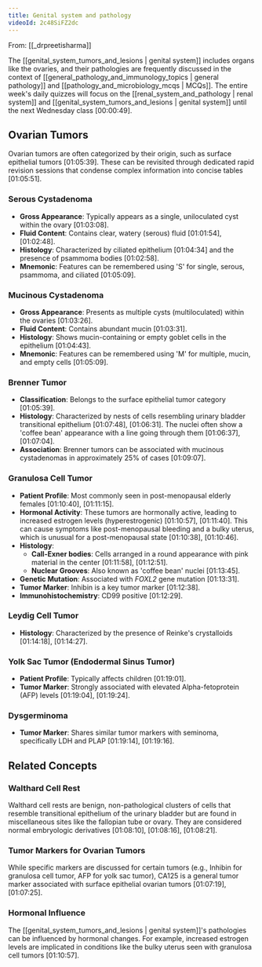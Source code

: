 ```yaml
---
title: Genital system and pathology
videoId: 2c48SiFZ2dc
---
```


From: [[_drpreetisharma]] <br/> 

The [[genital_system_tumors_and_lesions | genital system]] includes organs like the ovaries, and their pathologies are frequently discussed in the context of [[general_pathology_and_immunology_topics | general pathology]] and [[pathology_and_microbiology_mcqs | MCQs]]. The entire week's daily quizzes will focus on the [[renal_system_and_pathology | renal system]] and [[genital_system_tumors_and_lesions | genital system]] until the next Wednesday class <a class="yt-timestamp" data-t="00:00:49">[00:00:49]</a>.

## Ovarian Tumors

Ovarian tumors are often categorized by their origin, such as surface epithelial tumors <a class="yt-timestamp" data-t="01:05:39">[01:05:39]</a>. These can be revisited through dedicated rapid revision sessions that condense complex information into concise tables <a class="yt-timestamp" data-t="01:05:51">[01:05:51]</a>.

### Serous Cystadenoma
*   **Gross Appearance**: Typically appears as a single, uniloculated cyst within the ovary <a class="yt-timestamp" data-t="01:03:08">[01:03:08]</a>.
*   **Fluid Content**: Contains clear, watery (serous) fluid <a class="yt-timestamp" data-t="01:01:54">[01:01:54]</a>, <a class="yt-timestamp" data-t="01:02:48">[01:02:48]</a>.
*   **Histology**: Characterized by ciliated epithelium <a class="yt-timestamp" data-t="01:04:34">[01:04:34]</a> and the presence of psammoma bodies <a class="yt-timestamp" data-t="01:02:58">[01:02:58]</a>.
*   **Mnemonic**: Features can be remembered using 'S' for single, serous, psammoma, and ciliated <a class="yt-timestamp" data-t="01:05:09">[01:05:09]</a>.

### Mucinous Cystadenoma
*   **Gross Appearance**: Presents as multiple cysts (multiloculated) within the ovaries <a class="yt-timestamp" data-t="01:03:26">[01:03:26]</a>.
*   **Fluid Content**: Contains abundant mucin <a class="yt-timestamp" data-t="01:03:31">[01:03:31]</a>.
*   **Histology**: Shows mucin-containing or empty goblet cells in the epithelium <a class="yt-timestamp" data-t="01:04:43">[01:04:43]</a>.
*   **Mnemonic**: Features can be remembered using 'M' for multiple, mucin, and empty cells <a class="yt-timestamp" data-t="01:05:09">[01:05:09]</a>.

### Brenner Tumor
*   **Classification**: Belongs to the surface epithelial tumor category <a class="yt-timestamp" data-t="01:05:39">[01:05:39]</a>.
*   **Histology**: Characterized by nests of cells resembling urinary bladder transitional epithelium <a class="yt-timestamp" data-t="01:07:48">[01:07:48]</a>, <a class="yt-timestamp" data-t="01:06:31">[01:06:31]</a>. The nuclei often show a 'coffee bean' appearance with a line going through them <a class="yt-timestamp" data-t="01:06:37">[01:06:37]</a>, <a class="yt-timestamp" data-t="01:07:04">[01:07:04]</a>.
*   **Association**: Brenner tumors can be associated with mucinous cystadenomas in approximately 25% of cases <a class="yt-timestamp" data-t="01:09:07">[01:09:07]</a>.

### Granulosa Cell Tumor
*   **Patient Profile**: Most commonly seen in post-menopausal elderly females <a class="yt-timestamp" data-t="01:10:40">[01:10:40]</a>, <a class="yt-timestamp" data-t="01:11:15">[01:11:15]</a>.
*   **Hormonal Activity**: These tumors are hormonally active, leading to increased estrogen levels (hyperestrogenic) <a class="yt-timestamp" data-t="01:10:57">[01:10:57]</a>, <a class="yt-timestamp" data-t="01:11:40">[01:11:40]</a>. This can cause symptoms like post-menopausal bleeding and a bulky uterus, which is unusual for a post-menopausal state <a class="yt-timestamp" data-t="01:10:38">[01:10:38]</a>, <a class="yt-timestamp" data-t="01:10:46">[01:10:46]</a>.
*   **Histology**:
    *   **Call-Exner bodies**: Cells arranged in a round appearance with pink material in the center <a class="yt-timestamp" data-t="01:11:58">[01:11:58]</a>, <a class="yt-timestamp" data-t="01:12:51">[01:12:51]</a>.
    *   **Nuclear Grooves**: Also known as 'coffee bean' nuclei <a class="yt-timestamp" data-t="01:13:45">[01:13:45]</a>.
*   **Genetic Mutation**: Associated with *FOXL2* gene mutation <a class="yt-timestamp" data-t="01:13:31">[01:13:31]</a>.
*   **Tumor Marker**: Inhibin is a key tumor marker <a class="yt-timestamp" data-t="01:12:38">[01:12:38]</a>.
*   **Immunohistochemistry**: CD99 positive <a class="yt-timestamp" data-t="01:12:29">[01:12:29]</a>.

### Leydig Cell Tumor
*   **Histology**: Characterized by the presence of Reinke's crystalloids <a class="yt-timestamp" data-t="01:14:18">[01:14:18]</a>, <a class="yt-timestamp" data-t="01:14:27">[01:14:27]</a>.

### Yolk Sac Tumor (Endodermal Sinus Tumor)
*   **Patient Profile**: Typically affects children <a class="yt-timestamp" data-t="01:19:01">[01:19:01]</a>.
*   **Tumor Marker**: Strongly associated with elevated Alpha-fetoprotein (AFP) levels <a class="yt-timestamp" data-t="01:19:04">[01:19:04]</a>, <a class="yt-timestamp" data-t="01:19:24">[01:19:24]</a>.

### Dysgerminoma
*   **Tumor Marker**: Shares similar tumor markers with seminoma, specifically LDH and PLAP <a class="yt-timestamp" data-t="01:19:14">[01:19:14]</a>, <a class="yt-timestamp" data-t="01:19:16">[01:19:16]</a>.

## Related Concepts

### Walthard Cell Rest
Walthard cell rests are benign, non-pathological clusters of cells that resemble transitional epithelium of the urinary bladder but are found in miscellaneous sites like the fallopian tube or ovary. They are considered normal embryologic derivatives <a class="yt-timestamp" data-t="01:08:10">[01:08:10]</a>, <a class="yt-timestamp" data-t="01:08:16">[01:08:16]</a>, <a class="yt-timestamp" data-t="01:08:21">[01:08:21]</a>.

### Tumor Markers for Ovarian Tumors
While specific markers are discussed for certain tumors (e.g., Inhibin for granulosa cell tumor, AFP for yolk sac tumor), CA125 is a general tumor marker associated with surface epithelial ovarian tumors <a class="yt-timestamp" data-t="01:07:19">[01:07:19]</a>, <a class="yt-timestamp" data-t="01:07:25">[01:07:25]</a>.

### Hormonal Influence
The [[genital_system_tumors_and_lesions | genital system]]'s pathologies can be influenced by hormonal changes. For example, increased estrogen levels are implicated in conditions like the bulky uterus seen with granulosa cell tumors <a class="yt-timestamp" data-t="01:10:57">[01:10:57]</a>.